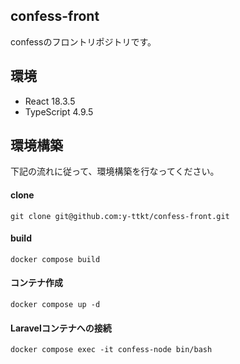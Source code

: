 ## confess-front

confessのフロントリポジトリです。

## 環境

- React 18.3.5
- TypeScript 4.9.5

## 環境構築

下記の流れに従って、環境構築を行なってください。

#### clone

```
git clone git@github.com:y-ttkt/confess-front.git
```

#### build
```
docker compose build
```

#### コンテナ作成
```
docker compose up -d
```

#### Laravelコンテナへの接続
```
docker compose exec -it confess-node bin/bash
```
